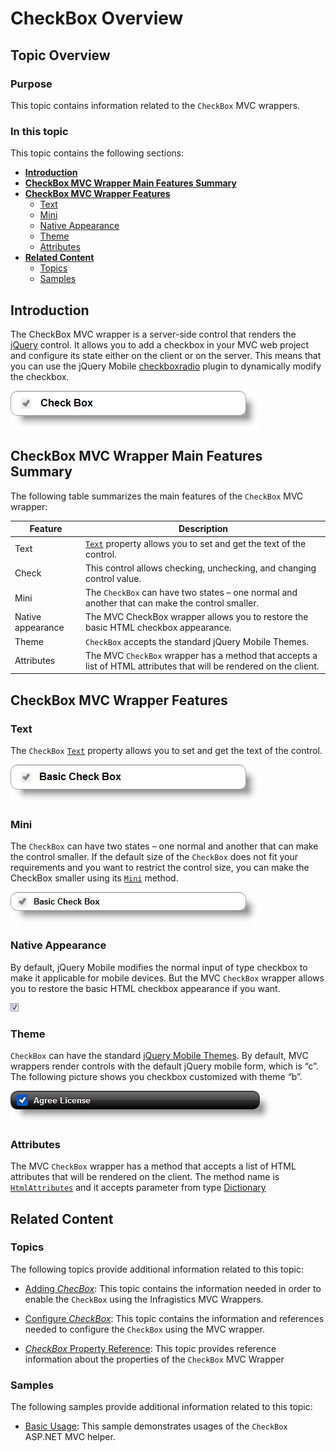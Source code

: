 ﻿<!--
|metadata|
{
    "fileName": "checkbox-overview",
    "controlName": "CheckBox",
    "tags": ["Editing","Getting Started","MVC"]
}
|metadata|
-->

# CheckBox Overview

## Topic Overview

### Purpose

This topic contains information related to the `CheckBox` MVC wrappers.

### In this topic

This topic contains the following sections:

-   [**Introduction**](#introduction)
-   [**CheckBox MVC Wrapper Main Features Summary**](#features-summary)
-   [**CheckBox MVC Wrapper Features**](#features)
    -   [Text](#text)
    -   [Mini](#mini)
    -   [Native Appearance](#native-appearance)
    -   [Theme](#theme)
    -   [Attributes](#attributes)
-   [**Related Content**](#related-content)
    -   [Topics](#topics)
    -   [Samples](#samples)



## <a id="introduction"></a> Introduction

The CheckBox MVC wrapper is a server-side control that renders the [jQuery](http://jquerymobile.com/demos/1.1.1/docs/forms/checkboxes/) control. It allows you to add a checkbox in your MVC web project and configure its state either on the client or on the server. This means that you can use the jQuery Mobile [checkboxradio](http://jquerymobile.com/demos/1.1.1/docs/forms/checkboxes/) plugin to dynamically modify the checkbox.

![](images/02_CheckBoxOverview_1.png)



## <a id="features-summary"></a> CheckBox MVC Wrapper Main Features Summary

The following table summarizes the main features of the `CheckBox` MVC wrapper:

Feature | Description
---|---
Text | [`Text`](Infragistics.Web.Mvc.Mobile~Infragistics.Web.Mvc.Mobile.CheckBoxWrapper~Text.html) property allows you to set and get the text of the control.
Check | This control allows checking, unchecking, and changing control value.
Mini | The `CheckBox` can have two states – one normal and another that can make the control smaller.
Native appearance | The MVC CheckBox wrapper allows you to restore the basic HTML checkbox appearance.
Theme | `CheckBox` accepts the standard jQuery Mobile Themes.
Attributes | The MVC `CheckBox` wrapper has a method that accepts a list of HTML attributes that will be rendered on the client.



## <a id="features"></a> CheckBox MVC Wrapper Features

### <a id="text"></a> Text

The `CheckBox` [`Text`](Infragistics.Web.Mvc.Mobile~Infragistics.Web.Mvc.Mobile.CheckBoxWrapper~Text.html) property allows you to set and get the text of the control.

![](images/02_CheckBoxOverview_2.png)

### <a id="mini"></a> Mini

The `CheckBox` can have two states – one normal and another that can make the control smaller. If the default size of the `CheckBox` does not fit your requirements and you want to restrict the control size, you can make the CheckBox smaller using its [`Mini`](Infragistics.Web.Mvc.Mobile~Infragistics.Web.Mvc.Mobile.CheckBoxWrapper~Mini.html) method.

![](images/02_CheckBoxOverview_3.png)

### <a id="native-appearance"></a> Native Appearance

By default, jQuery Mobile modifies the normal input of type checkbox to make it applicable for mobile devices. But the MVC `CheckBox` wrapper allows you to restore the basic HTML checkbox appearance if you want.

![](images/02_CheckBoxOverview_4.png)

### <a id="theme"></a> Theme

`CheckBox` can have the standard [jQuery Mobile Themes](http://jquerymobile.com/demos/1.1.1/docs/api/themes.html). By default, MVC wrappers render controls with the default jQuery mobile form, which is “c”. The following picture shows you checkbox customized with theme “b”.

![](images/02_CheckBoxOverview_5.png)

### <a id="attributes"></a> Attributes

The MVC `CheckBox` wrapper has a method that accepts a list of HTML attributes that will be rendered on the client. The method name is [`HtmlAttributes`](Infragistics.Web.Mvc.Mobile~Infragistics.Web.Mvc.Mobile.CheckBoxWrapper~HtmlAttributes.html) and it accepts parameter from type [Dictionary](http://msdn.microsoft.com/en-us/library/xfhwa508.aspx)



## <a id="related-content"></a> Related Content

### <a id="topics"></a> Topics

The following topics provide additional information related to this topic:

- [Adding *ChecBox*](Adding-CheckBox.html): This topic contains the information needed in order to enable the `CheckBox` using the Infragistics MVC Wrappers.

- [Configure *CheckBox*](CheckBox-Configuring.html): This topic contains the information and references needed to configure the `CheckBox` using the MVC wrapper.

- [*CheckBox* Property Reference](CheckBox-Property-Reference.html): This topic provides reference information about the properties of the `CheckBox` MVC Wrapper



### <a id="samples"></a> Samples

The following samples provide additional information related to this topic:

- [Basic Usage](%%SamplesUrl%%/mobile-checkbox/basic-usage): This sample demonstrates usages of the `CheckBox` ASP.NET MVC helper.





 

 


